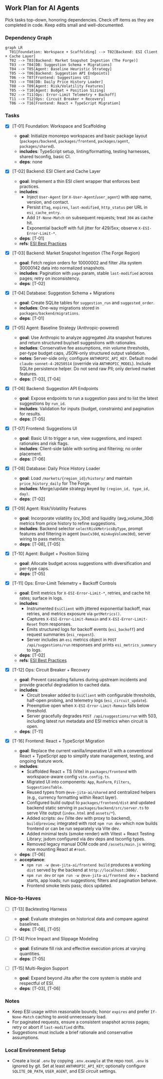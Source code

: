 ## Work Plan for AI Agents

Pick tasks top-down, honoring dependencies. Check off items as they are completed in code. Keep edits small and well-documented.

### Dependency Graph

```mermaid
graph LR
  T01[Foundation: Workspace + Scaffolding] --> T02[Backend: ESI Client + Cache Layer]
  T02 --> T03[Backend: Market Snapshot Ingestion (The Forge)]
  T03 --> T04[DB: Suggestion Schema + Migrations]
  T04 --> T05[Agent: Baseline Heuristic Strategy]
  T05 --> T06[Backend: Suggestion API Endpoints]
  T06 --> T07[Frontend: Suggestions UI]
  T03 --> T08[DB: Daily Price History Loader]
  T08 --> T09[Agent: Risk/Volatility Features]
  T05 --> T10[Agent: Budget + Position Sizing]
  T02 --> T11[Ops: Error-Limit Telemetry + Backoff]
  T11 --> T12[Ops: Circuit Breaker + Recovery]
  T06 --> T16[Frontend: React + TypeScript Migration]
```

### Tasks

- [x] [T-01] Foundation: Workspace and Scaffolding
    - **goal**: Initialize monorepo workspaces and basic package layout (`packages/backend`, `packages/frontend`, `packages/agent`, `packages/shared`).
    - **includes**: TypeScript setup, linting/formatting, testing harnesses, shared tsconfig, basic CI.
    - **deps**: none

- [x] [T-02] Backend: ESI Client and Cache Layer
    - **goal**: Implement a thin ESI client wrapper that enforces best practices.
    - **includes**:
        - Inject `User-Agent` (or `X-User-Agent`/`user_agent`) with app name, version, and contact.
        - Persist `ETag`, `expires`, `last-modified`, `http_status` per URL in `esi_cache_entry`.
        - Add `If-None-Match` on subsequent requests; treat `304` as cache hit.
        - Exponential backoff with full jitter for 429/5xx; observe `X-ESI-Error-Limit-*`.
    - **deps**: [T-01]
    - **refs**: [ESI Best Practices](https://developers.eveonline.com/docs/services/esi/best-practices/)

- [x] [T-03] Backend: Market Snapshot Ingestion (The Forge Region)
    - **goal**: Fetch region orders for 10000002 and filter Jita system 30000142 data into normalized snapshots.
    - **includes**: Pagination with `page` param, stable `last-modified` across pages; retry on inconsistency.
    - **deps**: [T-02]

- [x] [T-04] Database: Suggestion Schema + Migrations
    - **goal**: Create SQLite tables for `suggestion_run` and `suggested_order`.
    - **includes**: One-way migrations stored in `packages/backend/migrations`.
    - **deps**: [T-01]

- [x] [T-05] Agent: Baseline Strategy (Anthropic-powered)
    - **goal**: Use Anthropic to analyze aggregated Jita snapshot features and return structured buy/sell suggestions with rationales.
    - **includes**: Conservative fee assumptions, min volume thresholds, per-type budget caps, JSON-only structured output validation.
    - **notes**: Server-side only; configure `ANTHROPIC_API_KEY`. Default model `claude-sonnet-4-20250514` (override via `ANTHROPIC_MODEL`). Include SQLite persistence helper. Do not send raw PII; only derived market features.
    - **deps**: [T-03], [T-04]

- [x] [T-06] Backend: Suggestion API Endpoints
    - **goal**: Expose endpoints to run a suggestion pass and to list the latest suggestions by `run_id`.
    - **includes**: Validation for inputs (budget, constraints) and pagination for results.
    - **deps**: [T-05]

- [x] [T-07] Frontend: Suggestions UI
    - **goal**: Basic UI to trigger a run, view suggestions, and inspect rationales and risk flags.
    - **includes**: Client-side table with sorting and filtering; no order placement.
    - **deps**: [T-06]

- [x] [T-08] Database: Daily Price History Loader
    - **goal**: Load `/markets/{region_id}/history/` and maintain `price_history_daily` for The Forge.
    - **includes**: Merge/update strategy keyed by `(region_id, type_id, day)`.
    - **deps**: [T-02]

- [x] [T-09] Agent: Risk/Volatility Features
    - **goal**: Incorporate volatility (cv_30d) and liquidity (avg_volume_30d) metrics from price history to refine suggestions.
    - **includes**: Backend selector `selectRiskMetricsByType`, prompt features and filtering in agent (`maxCv30d`, `minAvgVolume30d`), server wiring to pass metrics.
    - **deps**: [T-08], [T-05]

- [x] [T-10] Agent: Budget + Position Sizing
    - **goal**: Allocate budget across suggestions with diversification and per-type caps.
    - **deps**: [T-05]

- [x] [T-11] Ops: Error-Limit Telemetry + Backoff Controls
    - **goal**: Emit metrics for `X-ESI-Error-Limit-*`, retries, and cache hit rates; surface in logs.
    - **includes**:
        - Instrumented `EsiClient` with jittered exponential backoff, max retries, and metrics exposure via `getMetrics()`.
        - Captures `X-ESI-Error-Limit-Remain` and `X-ESI-Error-Limit-Reset` from responses.
        - Emits structured logs for backoff events (`esi_backoff`) and request summaries (`esi_request`).
        - Server includes an `esi` metrics object in `POST /api/suggestions/run` responses and prints `esi_metrics_summary` to logs.
    - **deps**: [T-02]
    - **refs**: [ESI Best Practices](https://developers.eveonline.com/docs/services/esi/best-practices/)

- [x] [T-12] Ops: Circuit Breaker + Recovery
    - **goal**: Prevent cascading failures during upstream incidents and provide graceful degradation to cached data.
    - **includes**:
        - Circuit breaker added to `EsiClient` with configurable thresholds, half-open probing, and telemetry logs (`esi_circuit_update`).
        - Preemptive open when `X-ESI-Error-Limit-Remain` falls below threshold.
        - Server gracefully degrades `POST /api/suggestions/run` with 503, including latest run metadata and ESI metrics when circuit is open.
    - **deps**: [T-11]

- [x] [T-16] Frontend: React + TypeScript Migration
    - **goal**: Replace the current vanilla/imperative UI with a conventional React + TypeScript app to simplify state management, testing, and ongoing feature work.
    - **includes**:
        - Scaffolded React + TS (Vite) in `packages/frontend` with workspace-aware config `vite.config.ts`.
        - Migrated UI into components: `App`, `RunForm`, `Filters`, `SuggestionsTable`.
        - Reused types from `@eve-jita-ai/shared` and centralized helpers (e.g., currency formatting within React layer).
        - Configured build output to `packages/frontend/dist` and updated backend static serving in `packages/backend/src/server.ts` to serve Vite output (`index.html` and `assets/*`).
        - Added scripts: `dev` (Vite dev with proxy to backend), `build`/`preview`; integrated with root `npm run dev` which now builds frontend or can be run separately via Vite dev.
        - Added minimal tests (smoke render) with Vitest + React Testing Library; jsdom configured via dev deps and tsconfig types.
        - Removed legacy manual DOM code and `/assets/main.js` wiring; now mounting React at `#root`.
    - **deps**: [T-06]
    - **acceptance**:
        - `npm run -w @eve-jita-ai/frontend build` produces a working `dist` served by the backend at `http://localhost:3000/`.
        - `npm run dev` or `npm run -w @eve-jita-ai/frontend dev` + backend starts, app loads; run suggestions; filters and pagination behave.
        - Frontend smoke tests pass; docs updated.

### Nice-to-Haves

- [ ] [T-13] Backtesting Harness
    - **goal**: Evaluate strategies on historical data and compare against baselines.
    - **deps**: [T-08], [T-05]

- [ ] [T-14] Price Impact and Slippage Modeling
    - **goal**: Estimate fill risk and effective execution prices at varying quantities.
    - **deps**: [T-05]

- [ ] [T-15] Multi-Region Support
    - **goal**: Expand beyond Jita after the core system is stable and respectful of ESI.
    - **deps**: [T-03], [T-06]

### Notes

- Keep ESI usage within reasonable bounds; honor `expires` and prefer `If-None-Match` caching to avoid unnecessary load.
- For paginated requests, ensure a consistent snapshot across pages; retry or abort if `last-modified` drifts.
- Suggestions must include a brief rationale and conservative assumptions.

### Local Environment Setup

- Create a local `.env` by copying `.env.example` at the repo root. `.env` is ignored by git. Set at least `ANTHROPIC_API_KEY`; optionally configure `SQLITE_DB_PATH`, `USER_AGENT`, and ESI circuit settings.
